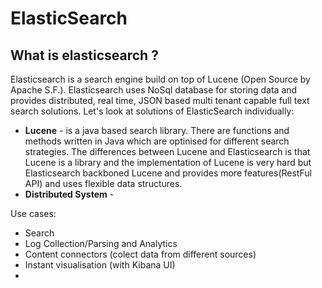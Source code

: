 # ElasticSearch
## What is elasticsearch ?
Elasticsearch is a search engine build on top of Lucene (Open Source by Apache S.F.). Elasticsearch uses NoSql database for storing data and provides distributed, real time, JSON based multi tenant capable full text search solutions. Let's look at solutions of ElasticSearch individually:

- **Lucene** - is a java based search library. There are functions and methods written in Java which are optinised for different search strategies. The differences between Lucene and Elasticsearch is that Lucene is a library and the implementation of Lucene is very hard but Elasticsearch backboned Lucene and provides more features(RestFul API) and uses flexible data structures.
- **Distributed System** - 

Use cases:

- Search
- Log Collection/Parsing and Analytics
- Content connectors (colect data from different sources)
- Instant visualisation (with Kibana UI)
- 